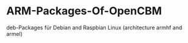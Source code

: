 # ARM-Packages-Of-OpenCBM
deb-Packages für Debian and Raspbian Linux (architecture armhf and armel)
